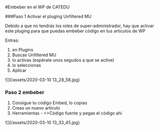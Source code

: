 #Embeber en el WP de CATEDU

###Paso 1 Activar el pluging Unfiltered MU

Debido a que no tendrás los roles de super-administrador, hay que activar este pluging para que puedas embeber código en tus artículos de WP

Entras:
1. en Plugins 
2. Buscas Unfiltered MU
3. lo activas (espérate unos segudos a que se active)
4. lo seleccionas
5. Aplicar

![](/assets/2020-03-10 13_28_58.jpg)

### Paso 2 embeber
1. Consigue tu código Embed, lo copias
2. Creas un nuevo artículo
3. Herramientas - <>Código fuente y pegas el código ahí

![](/assets/2020-03-10 13_33_45.jpg)


